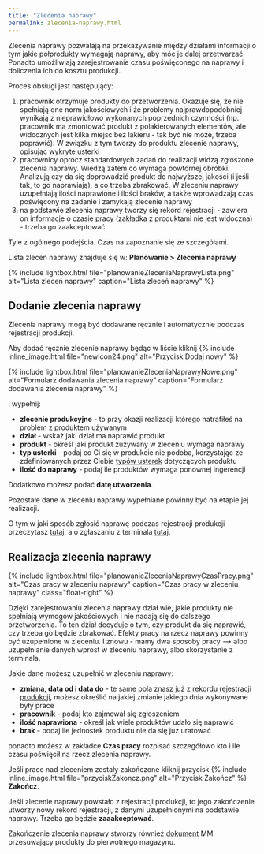 ```yaml
---
title: "Zlecenia naprawy"
permalink: zlecenia-naprawy.html
---
```


Zlecenia naprawy pozwalają na przekazywanie między działami informacji o tym jakie półprodukty wymagają naprawy, aby móc je dalej przetwarzać. Ponadto umożliwiają zarejestrowanie czasu poświęconego na naprawy i doliczenia ich do kosztu produkcji. 

Proces obsługi jest następujący:

1. pracownik otrzymuje produkty do przetworzenia. Okazuje się, że nie spełniają one norm jakościowych i że problemy najprawdopodobniej wynikają z nieprawidłowo wykonanych poprzednich czynności (np. pracownik ma zmontować produkt z polakierowanych elementów, ale widocznych jest kilka miejsc bez lakieru - tak być nie może, trzeba poprawić). W związku z tym tworzy do produktu zlecenie naprawy, opisując wykryte usterki
2. pracownicy oprócz standardowych zadań do realizacji widzą zgłoszone zlecenia naprawy. Wiedzą zatem co wymaga powtórnej obróbki. Analizują czy da się doprowadzić produkt do najwyższej jakości (i jeśli tak, to go naprawiają), a co trzeba zbrakować. W zleceniu naprawy uzupełniają ilości naprawione i ilości braków, a także wprowadzają czas poświęcony na zadanie i zamykają zlecenie naprawy
3. na podstawie zlecenia naprawy tworzy się rekord rejestracji - zawiera on informacje o czasie pracy (zakładka z produktami nie jest widoczna) - trzeba go zaakceptować

Tyle z ogólnego podejścia. Czas na zapoznanie się ze szczegółami.

Lista zleceń naprawy znajduje się w: **Planowanie > Zlecenia naprawy**

{% include lightbox.html file="planowanieZleceniaNaprawyLista.png" alt="Lista zleceń naprawy" caption="Lista zleceń naprawy" %}

## Dodanie zlecenia naprawy

Zlecenia naprawy mogą być dodawane ręcznie i automatycznie podczas rejestracji produkcji.

Aby dodać ręcznie zlecenie naprawy będąc w liście kliknij {% include inline_image.html file="newIcon24.png" alt="Przycisk Dodaj nowy" %}

{% include lightbox.html file="planowanieZleceniaNaprawyNowe.png" alt="Formularz dodawania zlecenia naprawy" caption="Formularz dodawania zlecenia naprawy" %}

i wypełnij:

- **zlecenie produkcyjne** - to przy okazji realizacji którego natrafiłeś na problem z produktem używanym
- **dział** - wskaż jaki dział ma naprawić produkt
- **produkt** - określ jaki produkt zużywany w zleceniu wymaga naprawy
- **typ usterki** - podaj co Ci się w produkcie nie podoba, korzystając ze zdefiniowanych przez Ciebie [typów usterek](/typy-usterek) dotyczących produktu
- **ilość do naprawy** - podaj ile produktów wymaga ponownej ingerencji

Dodatkowo możesz podać **datę utworzenia**.

Pozostałe dane w zleceniu naprawy wypełniane powinny być na etapie jej realizacji.

O tym w jaki sposób zgłosić naprawę podczas rejestracji produkcji przeczytasz [tutaj](/rejestracja-produkcji.html#w-jaki-sposób-zgłocić-potrzebę-wykonania-naprawy-produktu), a o zgłaszaniu z terminala [tutaj](/terminal.html#zleć-naprawę).

## Realizacja zlecenia naprawy

{% include lightbox.html file="planowanieZleceniaNaprawyCzasPracy.png" alt="Czas pracy w zleceniu naprawy" caption="Czas pracy w zleceniu naprawy" class="float-right"  %}

Dzięki zarejestrowaniu zlecenia naprawy dział wie, jakie produkty nie spełniają wymogów jakościowych i nie nadają się do dalszego przetworzenia. To ten dział decyduje o tym, czy produkt da się naprawić, czy trzeba go będzie zbrakować. Efekty pracy na rzecz naprawy powinny być uzupełnione w zleceniu. I znowu - mamy dwa sposoby pracy --> albo uzupełnianie danych wprost w zleceniu naprawy, albo skorzystanie z terminala.

Jakie dane możesz uzupełnić w zleceniu naprawy:
- **zmiana, data od i data do** - te same pola znasz już z [rekordu rejestracji produkcji](/rejestracja-produkcji), możesz określić na jakiej zmianie jakiego dnia wykonywane były prace
- **pracownik** - podaj kto zajmował się zgłoszeniem 
- **ilość naprawiona** - określ jak wiele produktów udało się naprawić
- **brak** - podaj ile jednostek produktu nie da się już uratować 

ponadto możesz w zakładce **Czas pracy** rozpisać szczegółowo kto i ile czasu poświęcił na rzecz zlecenia naprawy.

Jeśli prace nad zleceniem zostały zakończone kliknij przycisk {% include inline_image.html file="przyciskZakoncz.png" alt="Przycisk Zakończ" %} **Zakończ**.

Jeśli zlecenie naprawy powstało z rejestracji produkcji, to jego zakończenie utworzy nowy rekord rejestracji, z danymi uzupełnionymi na podstawie naprawy. Trzeba go będzie **zaaakceptować**.

Zakończenie zlecenia naprawy stworzy również [dokument](/dokumenty) MM przesuwający produkty do pierwotnego magazynu.
